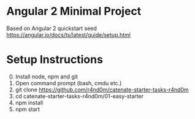 # Angular 2 Minimal Project

Based on Angular 2 quickstart seed https://angular.io/docs/ts/latest/guide/setup.html

# Setup Instructions

0. Install node, npm and git
1. Open command prompt (bash, cmdu etc.)
1. git clone https://github.com/r4nd0m/catenate-starter-tasks-r4nd0m
2. cd catenate-starter-tasks-r4nd0m/01-easy-starter
3. npm install
4. npm start
